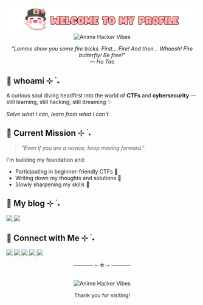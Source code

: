 <div align="center">
  <img src="images/hutao.png" width="600" alt="Hu Tao">
</div>

<div align="center">
  <img src="https://i.pinimg.com/originals/66/59/d9/6659d960e03590b66214fecc7aaa9ef2.gif" width="300" alt="Anime Hacker Vibes">
</div>
<p align="center"><em>"Lemme show you some fire tricks. First... Fire! And then... Whoosh! Fire butterfly! Be free!"<br>— Hu Tao</em></p>


## 👻 whoami ⊹ ࣪ ˖

A curious soul diving headfirst into the world of **CTFs** and **cybersecurity** — still learning, still hacking, still dreaming ✨

*Solve what I can, learn from what I can't.*


## 🌸 Current Mission ⊹ ࣪ ˖

> _"Even if you are a novice, keep moving forward."_

I'm building my foundation and:
- Participating in beginner-friendly CTFs 🧠
- Writing down my thoughts and solutions 📓
- Slowly sharpening my skills 🚀


## 🦋 My blog ⊹ ࣪ ˖

<p>
  <a href="https://myos-esc.gitbook.io">
    <img src="https://img.shields.io/badge/GITBOOK-%23d9b9b4?style=for-the-badge&logo=gitbook&logoColor=black" />
  </a>
  <a href="https://medium.com/@cloud-in-the-sky">
    <img src="https://img.shields.io/badge/MEDIUM-%23d9b9b4?style=for-the-badge&logo=medium&logoColor=black" />
  </a>
</p>

## 🔗 Connect with Me ⊹ ࣪ ˖

<p>
  <a href="https://www.linkedin.com/in/sitizahrasafa">
    <img src="https://img.shields.io/badge/LINKEDIN-%23d9b9b4?style=for-the-badge&logo=linkedin&logoColor=black" />
  </a>
  <a href="https://x.com/myong_spc">
    <img src="https://img.shields.io/badge/TWITTER-%23d9b9b4?style=for-the-badge&logo=x&logoColor=black" />
  </a>
  <a href="https://medium.com/@cloud-in-the-sky">
    <img src="https://img.shields.io/badge/MEDIUM-%23d9b9b4?style=for-the-badge&logo=medium&logoColor=black" />
  </a>
  <a href="https://www.youtube.com/@rhy_orchid">
    <img src="https://img.shields.io/badge/YOUTUBE-%23d9b9b4?style=for-the-badge&logo=youtube&logoColor=black" />
  </a>
  <a href="https://open.spotify.com/user/31iqoff6fy37lclkkblgqefj7cny?si=d4babd74f9054453">
    <img src="https://img.shields.io/badge/SPOTIFY-%23d9b9b4?style=for-the-badge&logo=spotify&logoColor=black" />
  </a>
</p>

<p align="center">───── ⋆⋅☆⋅⋆ ─────</p>⠀⠀⠀⠀⠀⠀

<div align="center">
  <img src="https://media.tenor.com/QG3DI3swR4oAAAAM/hu-tao.gif" width="100" alt="Anime Hacker Vibes">
</div>
<p align="center">Thank you for visiting!</p>

<!---
zxhry/zxhry is a ✨ special ✨ repository because its `README.md` (this file) appears on your GitHub profile.
You can click the Preview link to take a look at your changes.
--->
